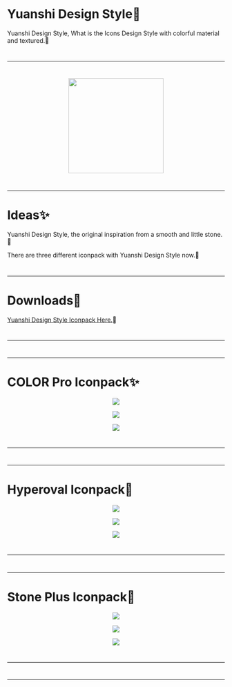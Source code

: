 # Yuanshi Design Style💎

Yuanshi Design Style, What is the Icons Design Style with colorful material and textured.🎨

#
---
#

<p align="center">
<img src="https://raw.githubusercontent.com/a-Little-Design/hello/main/cloud/app/src/main/res/promo/iconpack.jpg" height="220"/>
</p>

#
---
#

# Ideas✨

Yuanshi Design Style, the original inspiration from a smooth and little stone. 🎉

There are three different iconpack with Yuanshi Design Style now.🎁


#
---
#

# Downloads🎨
[Yuanshi Design Style Iconpack Here.](https://github.com/a-Little-Design/stone-plus-iconpack/releases)💎


#
---
#

#
---
#

# COLOR Pro Iconpack✨

<p align="center">
<img src="https://raw.githubusercontent.com/a-Little-Design/hello/main/cloud/app/src/main/res/promo/COLOR-Pro-Promo2.webp"/>
</p>

<p align="center">
<img src="https://raw.githubusercontent.com/a-Little-Design/hello/main/cloud/app/src/main/res/promo/COLOR-Pro-Promo2c.webp"/>
</p>

<p align="center">
<img src="https://raw.githubusercontent.com/a-Little-Design/hello/main/cloud/app/src/main/res/promo/COLOR-Pro-Promo2d.webp"/>
</p>

#
---
#

#
---
#

# Hyperoval Iconpack🎉

<p align="center">
<img src="https://raw.githubusercontent.com/a-Little-Design/hello/main/cloud/app/src/main/res/promo/Hyperoval-Promo2.webp"/>
</p>

<p align="center">
<img src="https://raw.githubusercontent.com/a-Little-Design/hello/main/cloud/app/src/main/res/promo/Hyperoval-Promo2c.webp"/>
</p>

<p align="center">
<img src="https://raw.githubusercontent.com/a-Little-Design/hello/main/cloud/app/src/main/res/promo/Hyperoval-Promo2d.webp"/>
</p>

#
---
#

#
---
#

# Stone Plus Iconpack🎁

<p align="center">
<img src="https://raw.githubusercontent.com/a-Little-Design/hello/main/cloud/app/src/main/res/promo/Promo_stone_plus.webp"/>
</p>

<p align="center">
<img src="https://raw.githubusercontent.com/a-Little-Design/hello/main/cloud/app/src/main/res/promo/Promo_stone_plus_1.webp"/>
</p>

<p align="center">
<img src="https://raw.githubusercontent.com/a-Little-Design/hello/main/cloud/app/src/main/res/promo/Promo_stone_plus_2.webp"/>
</p>

#
---
#

#
---
#



